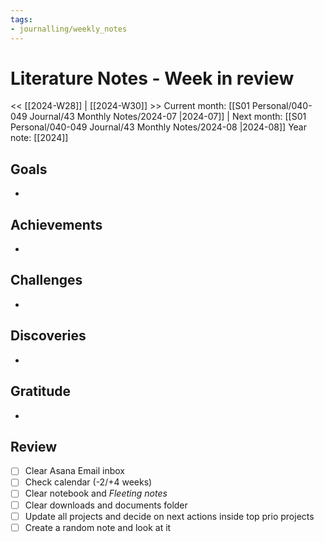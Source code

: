 ```yaml
---
tags:
- journalling/weekly_notes
---
```


# Literature Notes - Week in review
<< [[2024-W28]] | [[2024-W30]] >>
Current month: [[S01 Personal/040-049 Journal/43 Monthly Notes/2024-07 |2024-07]] | Next month: [[S01 Personal/040-049 Journal/43 Monthly Notes/2024-08 |2024-08]]
Year note: [[2024]]

## Goals
- 

## Achievements
- 

## Challenges
- 

## Discoveries
- 

## Gratitude
- 

## Review
- [ ] Clear Asana Email inbox
- [ ] Check calendar (-2/+4 weeks)
- [ ] Clear notebook and *Fleeting notes*
- [ ] Clear downloads and documents folder
- [ ] Update all projects and decide on next actions inside top prio projects
- [ ] Create a random note and look at it